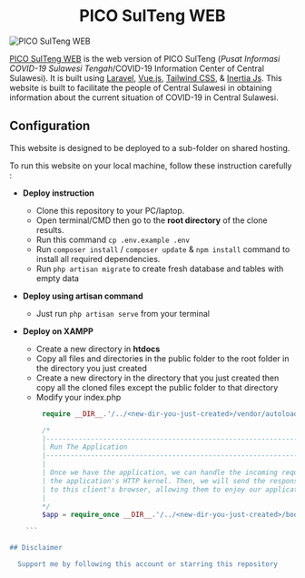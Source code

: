 <h1 align="center"> PICO SulTeng WEB </h1>

![PICO SulTeng WEB](https://i.ibb.co/8b5cFjL/newpico.jpg)

[PICO SulTeng WEB](https://banuacoders.com/corona) is the web version of PICO SulTeng (*Pusat Informasi COVID-19 Sulawesi Tengah*/COVID-19 Information Center of Central Sulawesi). It is built using [Laravel](https://laravel.com/), [Vue.js](https://vuejs.org), [Tailwind CSS](https://tailwindcss.com), & [Inertia Js](https://inertiajs.com).  This website is built to facilitate the people of Central Sulawesi in obtaining information about the current situation of COVID-19 in Central Sulawesi.

## Configuration

This website is designed to be deployed to a sub-folder on shared hosting.

To run this website on your local machine, follow these instruction carefully :

* **Deploy instruction**
  + Clone this repository to your PC/laptop.
  + Open terminal/CMD then go to the **root directory** of the clone results.
  + Run this command `cp .env.example .env`
  + Run `composer install` / `composer update` & `npm install` command to install all required dependencies.
  + Run `php artisan migrate` to create fresh database and tables with empty data

* **Deploy using artisan command**
  + Just run `php artisan serve` from your terminal

* **Deploy on XAMPP**
  + Create a new directory in **htdocs**
  + Copy all files and directories in the public folder to the root folder in the directory you just created
  + Create a new directory in the directory that you just created then copy all the cloned files except the public folder to that directory
  + Modify your index.php 
    

```php
        require __DIR__.'/../<new-dir-you-just-created>/vendor/autoload.php';

        /*
        |--------------------------------------------------------------------------
        | Run The Application
        |--------------------------------------------------------------------------
        |
        | Once we have the application, we can handle the incoming request using
        | the application's HTTP kernel. Then, we will send the response back
        | to this client's browser, allowing them to enjoy our application.
        |
        */
        $app = require_once __DIR__.'/../<new-dir-you-just-created>/bootstrap/app.php';

    ```

## Disclaimer

  Support me by following this account or starring this repository
